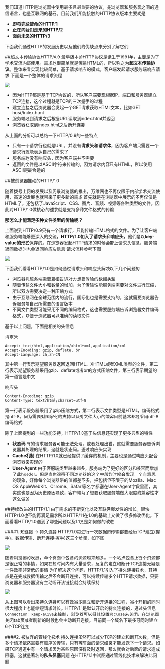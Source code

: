 我们知道HTTP是浏览器中使用最多且最重要的协议，是浏览器和服务器之间的通信语言，也是互联网的基石。目前我们所能接触的HTTP协议版本主要就是
- **即将完成使命的HTTP/1**
- **正在向我们走来的HTTP/2**
- **面向未来的HTTP/3**

下面我们通过HTTP的发展历史以及他们的优缺点来分别了解它们

##超文本传输协议HTTP/0.9
最早版本的HTTP协议是诞生于1991年，主要是为了学术交流内部使用。需求也很简单就是传输HTML的，所以称之为**超文本传输协议**。整体来看实现比较简单，基于请求响应的模式，客户端发起请求服务端响应请求
下面是一个整体的请求流程

![](https://pic.imgdb.cn/item/60cabb5b844ef46bb2521c61.jpg)

- 因为HTTP都是基于TCP协议的，所以客户端要现根据IP、端口和服务器建立TCP连接，这个过程就是TCP的三次握手的过程
- 建立连接之后浏览器会发起一个GET请求获取HTML文本，比如GET host/index.html
- 服务端收到请求之后根据URL读取到index.html并返回
- 浏览器获取到index.html之后断开连接

从上面的分析可以总结一下HTTP/0.9的一些特点
- 只有一个请求行也就是URL，并没有**请求头和请求体**，因为客户端只需要一个请求行就能表达自己的需求了
- 服务端也没有响应头，因为客户端并不需要
- 返回的文件是以ASCII字符来传输的，因为请求内容只有HTML，所以使用ASCII是最合适的

##被浏览器推动的HTTP/1.0

随着拨号上网的发展以及网景浏览器的推出，万维网也不再仅限于内部学术交流使用，高速的发展也就带来了更多新的需求
首先就是在浏览器中展示的不再仅仅是HTML了，还包括了JavaScript、CSS、图片、音频、视频等各种类型的文件。因此对HTTP/1.0做核心的述求就是支持多种文件格式的传输

**那怎么才能满足多种文件类型的传输呢？**

上面说到HTTP/0.9只有一个请求行，只能传输HTML格式的文件。为了让客户端和服务端能够更深入的交流，**HTTP/1.0加入了请求头和响应头**，他们是以**key-value的形式**保存的。在浏览器发起HTTP请求的时候会带上请求头信息，服务端返回数据时也会返回响应头信息
请求流程参考下图

![](https://pic.imgdb.cn/item/60cabbe5844ef46bb257cb90.jpg)

下面我们看看HTTP/1.0是如何通过请求头和响应头解决以下几个问题的
- 浏览器和服务端需要互相告诉对方想要传输的数据类型
- 随着传输文件大小和数量的增加，为了传输性能服务端需要对文件进行压缩，所以双方需要决定一种压缩方式
- 由于互联网在全球范围内的流行，国际化也是需要支持的，这就需要浏览器告诉服务端自己所需要的语言版本
- 不同文件类型可能采用不同的编码格式，这也需要服务端告诉浏览器文件编码格式，以便于浏览器可以准确的读取文件

基于以上问题，下面是相关的头信息

请求头
```
Accept: text/html,application/xhtml+xml,application/xml
Accept-Encoding: gzip, deflate, br
Accept-Language: zh,zh-CN
```
其中第一行表示期望服务器返回返回HTML、XHTML或者XML类型的文件，第二行表示期望服务器采用gzip、deflate或者br的方式压缩文件，第三行表示期望的第一语言是中文

响应头
```
Content-Encoding: gzip
Content-Type: text/html;charset=utf-8
```
第一行表示服务器采用了gzip压缩方式，第二行表示文件类型是HTML，编码格式是utf-8。因为需要对国家化的支持以及对文件大小的兼容目前基本都是采用utf-8编码格式

除了上面提到的一些功能支持，HTTP/1.0基于头信息还实现了更多典型的特性
- **状态码** 有的请求服务器可能无法处理，或者处理出错，这就需要服务器告诉浏览器其处理的结果，这就是状态码。通过响应头实现
- **Cache机制** 在HTTP/1.0就已经提供了缓存的机制，主要也是通过响应头配合浏览器来实现的
- **User-Agent** 由于客服端类型越来越多，服务端为了更好的区分和兼容而增加了此header。但是当你观察不同浏览器的这个字段的时候会发现一个有意思的现象，好像每个浏览器带的值都差不多，把包括但不限于的Mozilla、Mac OS AppleWebKit、Chrome、Safari等名字都塞在User-Agent字段里面，其实这也是因为历史原因导致，客户端为了想要获取服务端做大限度的兼容性才这么做的

##持续改进的HTTP/1.1
由于需求的不断变化以及互联网爆发性的增长，很快HTTP/1.0也不能再满足需求所以HTTP/1.1在1.0的基础上又做了很多修改优化。下面看看HTTP/1.0遇到了哪些问题以及1.1又是如何做的改进

####1. 短连接 -> 持久连接
HTTP/1.0每进行一次数据的传输都要经历TCP建立(握手)、数据传输、断开连接(挥手)这三个步骤，如下图

![](https://pic.imgdb.cn/item/60caf800844ef46bb23203e2.jpg)

随着浏览器的发展，单个页面中包含的资源越来越多。一个站点包含上百个资源都是很正常的事情，如果在短时间内有大量请求，反复的建立和断开TCP连接无疑是一件效率非常低的事情
为了解决这个问题，HTTP/1.1引入了持久连接技术，其特点是在完成数据传输之后不会断开连接，可以持续传输多个HTTP请求数据，只要浏览器和服务器没有主动断开该链接就会持续保持

![](https://pic.imgdb.cn/item/60cafbad844ef46bb25bc0b9.jpg)

从上图可以看出来持久连接可以有效减少建立和断开连接的过程，减小开销的同时很大程度上也能缩短请求时长。HTTP/1.1是默认开启的持久连接的，通过头信息`Connection: keep-alive`来控制，浏览器可以将其设置为`close`来关闭，在浏览器关闭tab页或者刷新的时候也会主动断开连接。目前同一个域名下最多可同时建立6个TCP连接

####2. 被放弃的管线化技术
持久连接虽然可以减少TCP的建立和断开次数，但是多个请求依然需要有顺序的传输，只有等前面的请求结束才能发送下一个请求。如果TCP通道中有一个请求因为某些原因没有及时返回，那么就会对后面的请求造成阻塞，这就是著名的**队头阻塞**问题
在HTTP/1.1中试图通过管线化技术来解决此问题


